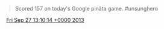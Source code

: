 > Scored 157 on today's Google pinâta game\. \#unsunghero

<img src="../../media/tweet.ico" width="12" /> [Fri Sep 27 13:10:14 +0000 2013](https://twitter.com/DromerDenker/status/383579334738731008)